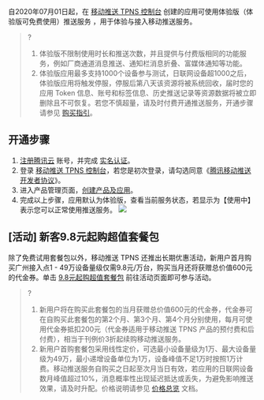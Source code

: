 自2020年07月01日起，在 [移动推送 TPNS 控制台](https://console.cloud.tencent.com/tpns) 创建的应用可使用体验版（体验版可免费使用）推送服务 ，用于体验与接入移动推送服务。

> ?
>1. 体验版不限制使用时长和推送次数，并且提供与付费版相同的功能服务，例如厂商通道消息推送、通知栏消息折叠、富媒体通知等功能。
>2. 体验版应用最多支持1000个设备参与测试，日联网设备超1000之后，体验版应用将触发停服，停服后第八天该资源将被系统回收，届时您的应用 Token 信息、账号和标签信息、历史推送记录等资源数据将被立即删除且不可恢复。若您不慎超量，请及时付费开通推送服务，开通步骤请参见 [购买指引](https://cloud.tencent.com/document/product/548/37242)。




## 开通步骤

1. [注册腾讯云](https://cloud.tencent.com/register?s_url=https%3A%2F%2Fcloud.tencent.com%2F) 账号，并完成 [实名认证](https://cloud.tencent.com/document/product/378/3629)。
2. 登录 [移动推送 TPNS 控制台](https://console.cloud.tencent.com/tpns)，若您是初次登录，请勾选同意《[腾讯移动推送开发者协议](https://cloud.tencent.com/document/product/548/41942)》。
3. 进入产品管理页面，[创建产品及应用](https://cloud.tencent.com/document/product/548/37241)。
4. 完成以上步骤，应用默认为体验版，查看当前服务状态，若显示为【使用中】表示您可以正常使用推送服务。
![](https://main.qcloudimg.com/raw/4dfce58bd6084b2de0d2d54353554258.png)


## [活动] 新客9.8元起购超值套餐包

除了免费试用套餐包以外，移动推送 TPNS 还推出长期优惠活动，新用户首月购买广州接入点1 - 49万设备量级仅需9.8元/万台，购买当月还将获赠总价值600元的代金券。单击 [9.8元起购超值套餐包](https://cloud.tencent.com/act/pro/tpnsnew?from=13268) 前往活动页面即可参与活动。

>?
>1. 新用户将在购买此套餐包的当月获赠总价值600元的代金券，代金券可在自购买此套餐包的第2个月、第3个月、第4个月分别使用，每月可使用代金券抵扣200元（代金券适用于移动推送 TPNS 产品的预付费和后付费），相当于刊例价3折起续购移动推送服务。
>2. 新用户首购套餐包采用线性定价，可选最小设备量级为1万、最大设备量级为49万，最小递增设备单位为1万，设备峰值不足1万时按照1万计费。移动推送服务自购买之日起至次月当日有效，若应用的日联网设备数月峰值超过10%，消息概率性出现延迟抵达或丢失，为避免影响推送效果，请及时升配。价格说明请参见 [价格总览](https://cloud.tencent.com/document/product/548/36648) 文档。
